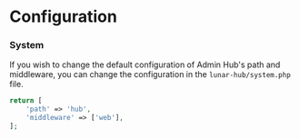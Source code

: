 # Configuration

### System
If you wish to change the default configuration of Admin Hub's path and middleware, you can change the configuration in the `lunar-hub/system.php` file. 

```php
return [
    'path' => 'hub',
    'middleware' => ['web'],
];
```


